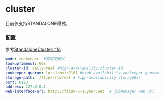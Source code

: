 # cluster
目前仅支持STANDALONE模式，

### 配置
参考[StandaloneClusterInfo](../../alchemy-web/src/main/java/com/dfire/platform/alchemy/client/StandaloneClusterInfo.java)

```yaml
mode: zookeeper  #高可用模式
lookupTimeout: 60s
cluster-id: daily-real #high-availability.cluster-id
zookeeper-quorum: localhost:2181 #high-availability.zookeeper.quorum
storage-path:  /flink/ha/real # high-availability.storageDir
port: 6123
address: 127.0.0.1 
web-interface-url: http://flink-5-1.your.net  # jobManager web url
```

